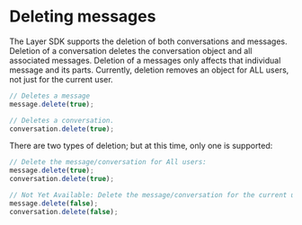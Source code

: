 # Deleting messages

The Layer SDK supports the deletion of both conversations and messages. Deletion of a conversation deletes the conversation object and all associated messages. Deletion of a messages only affects that individual message and its parts. Currently, deletion removes an object for ALL users, not just for the current user.

```javascript
// Deletes a message
message.delete(true);

// Deletes a conversation.
conversation.delete(true);
```

There are two types of deletion; but at this time, only one is supported:

```javascript
// Delete the message/conversation for All users:
message.delete(true);
conversation.delete(true);

// Not Yet Available: Delete the message/conversation for the current user:
message.delete(false);
conversation.delete(false);
```
